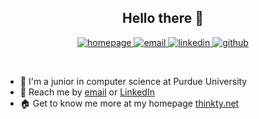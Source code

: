 <h2 align="center">
  Hello there 👋
</h2>
<p align="center">
  <a href="https://thinkty.net">
    <img
      src="https://img.shields.io/static/v1?style=flat-square&label=%20&message=Homepage&color=FF4500"
      alt="homepage"
    >
  </a>
  <a href="mailto:the.thinkty@gmail.com">
    <img
      src="https://img.shields.io/static/v1?style=flat-square&logo=gmail&label=%20&message=Email&color=fff"
      alt="email"
    >
  </a>
  <a href="https://www.linkedin.com/in/thinkty/">
    <img
      src="https://img.shields.io/static/v1?style=flat-square&logo=linkedin&label=%20&message=LinkedIn&color=0077B5"
      alt="linkedin"
    >
  </a>
  <a href="https://github.com/thinkty">
    <img
      src="https://img.shields.io/static/v1?style=flat-square&logo=github&label=%20&message=Github&color=181717"
      alt="github"
    >
  </a>
</p>
<br/>

- 🏫 I'm a junior in computer science at Purdue University
- 🤙 Reach me by [email](mailto:the.thinkty@gmail.com) or [LinkedIn](https://www.linkedin.com/in/thinkty/)
- 🏠 Get to know me more at my homepage [thinkty.net](https://thinkty.net/)
